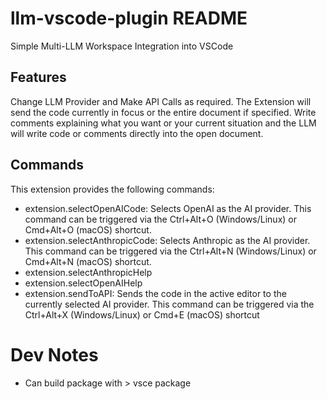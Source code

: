 # llm-vscode-plugin README

Simple Multi-LLM Workspace Integration into VSCode

## Features

Change LLM Provider and Make API Calls as required.
The Extension will send the code currently in focus or the entire document if specified.
Write comments explaining what you want or your current situation and the LLM will write code or comments directly into the open document.

## Commands

This extension provides the following commands:

- extension.selectOpenAICode: Selects OpenAI as the AI provider. This command can be triggered via the Ctrl+Alt+O (Windows/Linux) or Cmd+Alt+O (macOS) shortcut.
- extension.selectAnthropicCode: Selects Anthropic as the AI provider. This command can be triggered via the Ctrl+Alt+N (Windows/Linux) or Cmd+Alt+N (macOS) shortcut.
- extension.selectAnthropicHelp
- extension.selectOpenAIHelp
- extension.sendToAPI: Sends the code in the active editor to the currently selected AI provider. This command can be triggered via the Ctrl+Alt+X (Windows/Linux) or Cmd+E (macOS) shortcut

# Dev Notes

- Can build package with > vsce package
